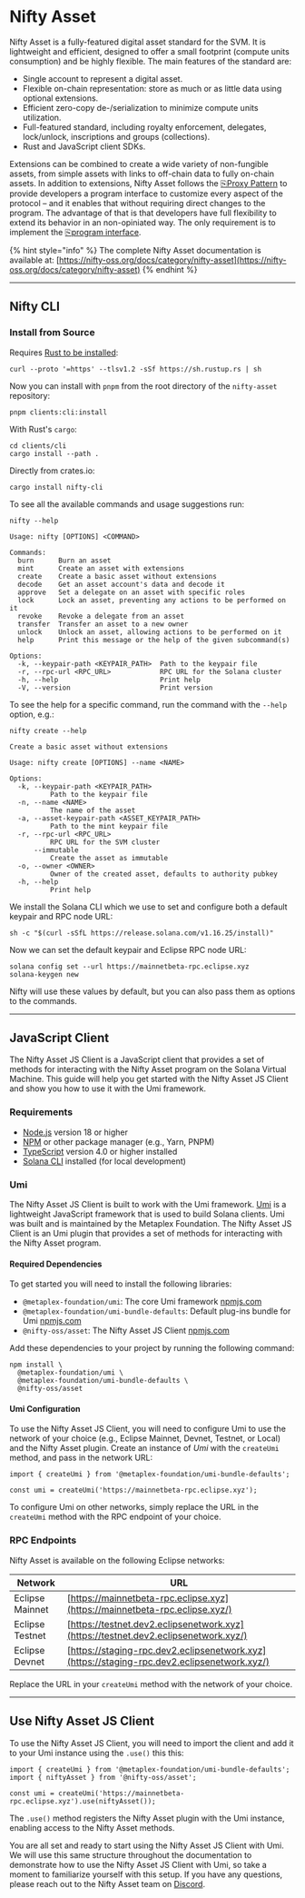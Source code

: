 # Nifty Asset

Nifty Asset is a fully-featured digital asset standard for the SVM. It is lightweight and efficient, designed to offer a small footprint (compute units consumption) and be highly flexible. The main features of the standard are:

* Single account to represent a digital asset.
* Flexible on-chain representation: store as much or as little data using optional extensions.
* Efficient zero-copy de-/serialization to minimize compute units utilization.
* Full-featured standard, including royalty enforcement, delegates, lock/unlock, inscriptions and groups (collections).
* Rust and JavaScript client SDKs.

Extensions can be combined to create a wide variety of non-fungible assets, from simple assets with links to off-chain data to fully on-chain assets. In addition to extensions, Nifty Asset follows the [⎘Proxy Pattern](https://nifty-oss.org/blog/proxy-pattern) to provide developers a program interface to customize every aspect of the protocol – and it enables that without requiring direct changes to the program. The advantage of that is that developers have full flexibility to extend its behavior in an non-opiniated way. The only requirement is to implement the [⎘program interface](https://crates.io/crates/nifty-asset-interface).

{% hint style="info" %}
The complete Nifty Asset documentation is available at: [https://nifty-oss.org/docs/category/nifty-asset](https://nifty-oss.org/docs/category/nifty-asset)
{% endhint %}

***

## Nifty CLI

### Install from Source[​](https://nifty-oss.org/docs/quickstart/cli#install-from-source) <a href="#install-from-source" id="install-from-source"></a>

Requires [Rust to be installed](https://www.rust-lang.org/learn/get-started):

```
curl --proto '=https' --tlsv1.2 -sSf https://sh.rustup.rs | sh
```

Now you can install with `pnpm` from the root directory of the `nifty-asset` repository:

```
pnpm clients:cli:install
```

With Rust's `cargo`:

```
cd clients/cli
cargo install --path .
```

Directly from crates.io:

```
cargo install nifty-cli
```

To see all the available commands and usage suggestions run:

```
nifty --help
```

```
Usage: nifty [OPTIONS] <COMMAND>

Commands:
  burn      Burn an asset
  mint      Create an asset with extensions
  create    Create a basic asset without extensions
  decode    Get an asset account's data and decode it
  approve   Set a delegate on an asset with specific roles
  lock      Lock an asset, preventing any actions to be performed on it
  revoke    Revoke a delegate from an asset
  transfer  Transfer an asset to a new owner
  unlock    Unlock an asset, allowing actions to be performed on it
  help      Print this message or the help of the given subcommand(s)

Options:
  -k, --keypair-path <KEYPAIR_PATH>  Path to the keypair file
  -r, --rpc-url <RPC_URL>            RPC URL for the Solana cluster
  -h, --help                         Print help
  -V, --version                      Print version
```

To see the help for a specific command, run the command with the `--help` option, e.g.:

```
nifty create --help
```

```
Create a basic asset without extensions

Usage: nifty create [OPTIONS] --name <NAME>

Options:
  -k, --keypair-path <KEYPAIR_PATH>
          Path to the keypair file
  -n, --name <NAME>
          The name of the asset
  -a, --asset-keypair-path <ASSET_KEYPAIR_PATH>
          Path to the mint keypair file
  -r, --rpc-url <RPC_URL>
          RPC URL for the SVM cluster
      --immutable
          Create the asset as immutable
  -o, --owner <OWNER>
          Owner of the created asset, defaults to authority pubkey
  -h, --help
          Print help
```

We install the Solana CLI which we use to set and configure both a default keypair and RPC node URL:

```
sh -c "$(curl -sSfL https://release.solana.com/v1.16.25/install)"
```

Now we can set the default keypair and Eclipse RPC node URL:

```
solana config set --url https://mainnetbeta-rpc.eclipse.xyz
solana-keygen new
```

Nifty will use these values by default, but you can also pass them as options to the commands.

***

## JavaScript Client

The Nifty Asset JS Client is a JavaScript client that provides a set of methods for interacting with the Nifty Asset program on the Solana Virtual Machine. This guide will help you get started with the Nifty Asset JS Client and show you how to use it with the Umi framework.

### Requirements[​](https://nifty-oss.org/docs/quickstart/javascript#requirements) <a href="#requirements" id="requirements"></a>

* [Node.js](https://nodejs.org/) version 18 or higher
* [NPM](https://www.npmjs.com/) or other package manager (e.g., Yarn, PNPM)
* [TypeScript](https://www.typescriptlang.org/) version 4.0 or higher installed
* [Solana CLI](https://docs.solanalabs.com/cli) installed (for local development)

### Umi[​](https://nifty-oss.org/docs/quickstart/javascript#umi) <a href="#umi" id="umi"></a>

The Nifty Asset JS Client is built to work with the Umi framework. [Umi](https://github.com/metaplex-foundation/umi) is a lightweight JavaScript framework that is used to build Solana clients. Umi was built and is maintained by the Metaplex Foundation. The Nifty Asset JS Client is an Umi plugin that provides a set of methods for interacting with the Nifty Asset program.

#### Required Dependencies[​](https://nifty-oss.org/docs/quickstart/javascript#required-dependencies) <a href="#required-dependencies" id="required-dependencies"></a>

To get started you will need to install the following libraries:

* `@metaplex-foundation/umi`: The core Umi framework [npmjs.com](https://www.npmjs.com/package/@metaplex-foundation/umi)
* `@metaplex-foundation/umi-bundle-defaults`: Default plug-ins bundle for Umi [npmjs.com](https://www.npmjs.com/package/@metaplex-foundation/umi-bundle-defaults)
* `@nifty-oss/asset`: The Nifty Asset JS Client [npmjs.com](https://www.npmjs.com/package/@nifty-oss/asset)

Add these dependencies to your project by running the following command:

```
npm install \
  @metaplex-foundation/umi \
  @metaplex-foundation/umi-bundle-defaults \
  @nifty-oss/asset
```

#### Umi Configuration[​](https://nifty-oss.org/docs/quickstart/javascript#umi-configuration) <a href="#umi-configuration" id="umi-configuration"></a>

To use the Nifty Asset JS Client, you will need to configure Umi to use the network of your choice (e.g., Eclipse Mainnet, Devnet, Testnet, or Local) and the Nifty Asset plugin. Create an instance of _Umi_ with the `createUmi` method, and pass in the network URL:

```
import { createUmi } from '@metaplex-foundation/umi-bundle-defaults';

const umi = createUmi('https://mainnetbeta-rpc.eclipse.xyz');
```

To configure Umi on other networks, simply replace the URL in the `createUmi` method with the RPC endpoint of your choice.

### RPC Endpoints

Nifty Asset is available on the following Eclipse networks:

| Network         | URL                                                                                         |
| --------------- | ------------------------------------------------------------------------------------------- |
| Eclipse Mainnet | [https://mainnetbeta-rpc.eclipse.xyz](https://mainnetbeta-rpc.eclipse.xyz/)                 |
| Eclipse Testnet | [https://testnet.dev2.eclipsenetwork.xyz](https://testnet.dev2.eclipsenetwork.xyz/)         |
| Eclipse Devnet  | [https://staging-rpc.dev2.eclipsenetwork.xyz](https://staging-rpc.dev2.eclipsenetwork.xyz/) |

Replace the URL in your `createUmi` method with the network of your choice.

***

## Use Nifty Asset JS Client[​](https://nifty-oss.org/docs/quickstart/javascript#use-nifty-asset-js-client) <a href="#use-nifty-asset-js-client" id="use-nifty-asset-js-client"></a>

To use the Nifty Asset JS Client, you will need to import the client and add it to your Umi instance using the `.use()` this this:

```
import { createUmi } from '@metaplex-foundation/umi-bundle-defaults';
import { niftyAsset } from '@nifty-oss/asset';

const umi = createUmi('https://mainnetbeta-rpc.eclipse.xyz').use(niftyAsset());
```

The `.use()` method registers the Nifty Asset plugin with the Umi instance, enabling access to the Nifty Asset methods.

You are all set and ready to start using the Nifty Asset JS Client with Umi. We will use this same structure throughout the documentation to demonstrate how to use the Nifty Asset JS Client with Umi, so take a moment to familiarize yourself with this setup. If you have any questions, please reach out to the Nifty Asset team on [Discord](https://discord.gg/uTMaCT7x9D).
